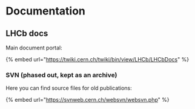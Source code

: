 # Documentation

## LHCb docs

Main document portal:

{% embed url="https://twiki.cern.ch/twiki/bin/view/LHCb/LHCbDocs" %}



### SVN \(phased out, kept as an archive\)

Here you can find source files for old publications:

{% embed url="https://svnweb.cern.ch/websvn/websvn.php" %}







